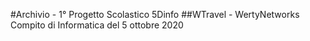 #Archivio - 1° Progetto Scolastico 5Dinfo 
##WTravel - WertyNetworks <br>
Compito di Informatica del 5 ottobre 2020
